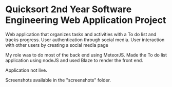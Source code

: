 # Quicksort 2nd Year Software Engineering Web Application Project

Web application that organizes tasks and activities with a To do list and tracks progress. User authentication through social media. User interaction with other users by creating a social media page 

My role was to do most of the back end using MeteorJS. Made the To do list application using nodeJS and used Blaze to render the front end. 

Application not live.

Screenshots available in the "screenshots" folder.
